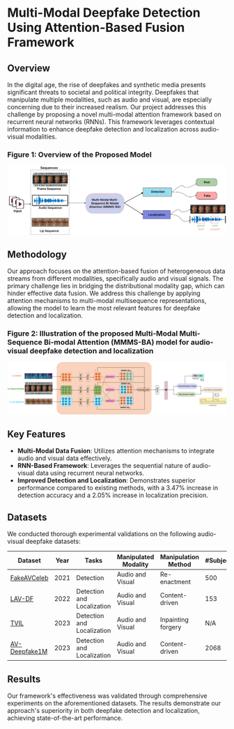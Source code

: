
# Multi-Modal Deepfake Detection Using Attention-Based Fusion Framework

## Overview
In the digital age, the rise of deepfakes and synthetic media presents significant threats to societal and political integrity. Deepfakes that manipulate multiple modalities, such as audio and visual, are especially concerning due to their increased realism. Our project addresses this challenge by proposing a novel multi-modal attention framework based on recurrent neural networks (RNNs). This framework leverages contextual information to enhance deepfake detection and localization across audio-visual modalities.
### Figure 1: Overview of the Proposed Model
![Model Architecture](images/teaser.png)


## Methodology
Our approach focuses on the attention-based fusion of heterogeneous data streams from different modalities, specifically audio and visual signals. The primary challenge lies in bridging the distributional modality gap, which can hinder effective data fusion. We address this challenge by applying attention mechanisms to multi-modal multisequence representations, allowing the model to learn the most relevant features for deepfake detection and localization.
### Figure 2: Illustration of the proposed Multi-Modal Multi-Sequence Bi-modal Attention (MMMS-BA) model for audio-visual deepfake detection and localization
![FakeAVCeleb Results](images/CCMA.png)
## Key Features
- **Multi-Modal Data Fusion**: Utilizes attention mechanisms to integrate audio and visual data effectively.
- **RNN-Based Framework**: Leverages the sequential nature of audio-visual data using recurrent neural networks.
- **Improved Detection and Localization**: Demonstrates superior performance compared to existing methods, with a 3.47% increase in detection accuracy and a 2.05% increase in localization precision.

## Datasets
We conducted thorough experimental validations on the following audio-visual deepfake datasets:

| Dataset | Year | Tasks | Manipulated Modality | Manipulation Method | #Subjects |
|---------|------|-------|----------------------|---------------------|-----------|
| [FakeAVCeleb](https://github.com/DASH-Lab/FakeAVCeleb) | 2021 | Detection | Audio and Visual | Re-enactment | 500 |
| [LAV-DF](https://github.com/ControlNet/LAV-DF) | 2022 | Detection and Localization | Audio and Visual | Content-driven | 153 |
| [TVIL](https://github.com/ymhzyj/UMMAFormer) | 2023 | Detection and Localization | Audio and Visual | Inpainting forgery | N/A |
| [AV-Deepfake1M](https://github.com/ControlNet/AV-Deepfake1M) | 2023 | Detection and Localization | Audio and Visual | Content-driven | 2068 |

## Results
Our framework's effectiveness was validated through comprehensive experiments on the aforementioned datasets. The results demonstrate our approach's superiority in both deepfake detection and localization, achieving state-of-the-art performance.


